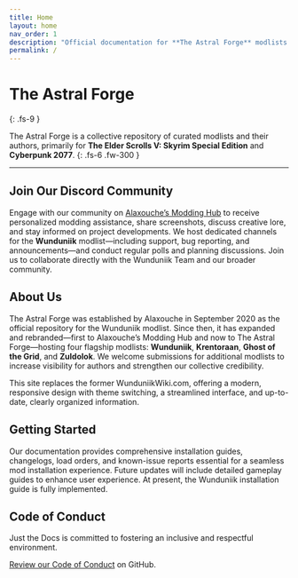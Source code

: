 ```yaml
---
title: Home
layout: home
nav_order: 1
description: "Official documentation for **The Astral Forge** modlists."
permalink: /
---
```


# The Astral Forge
{: .fs-9 }

The Astral Forge is a collective repository of curated modlists and their authors, primarily for **The Elder Scrolls V: Skyrim Special Edition** and **Cyberpunk 2077**.
{: .fs-6 .fw-300 }

---

## Join Our Discord Community

Engage with our community on [Alaxouche’s Modding Hub](https://discord.gg/alaxouche-s-modding-hub-750268919201398805) to receive personalized modding assistance, share screenshots, discuss creative lore, and stay informed on project developments. We host dedicated channels for the **Wunduniik** modlist—including support, bug reporting, and announcements—and conduct regular polls and planning discussions. Join us to collaborate directly with the Wunduniik Team and our broader community.

## About Us

The Astral Forge was established by Alaxouche in September 2020 as the official repository for the Wunduniik modlist. Since then, it has expanded and rebranded—first to Alaxouche’s Modding Hub and now to The Astral Forge—hosting four flagship modlists: **Wunduniik**, **Krentoraan**, **Ghost of the Grid**, and **Zuldolok**. We welcome submissions for additional modlists to increase visibility for authors and strengthen our collective credibility.

This site replaces the former WunduniikWiki.com, offering a modern, responsive design with theme switching, a streamlined interface, and up-to-date, clearly organized information.

## Getting Started

Our documentation provides comprehensive installation guides, changelogs, load orders, and known-issue reports essential for a seamless mod installation experience. Future updates will include detailed gameplay guides to enhance user experience. At present, the Wunduniik installation guide is fully implemented.

## Code of Conduct

Just the Docs is committed to fostering an inclusive and respectful environment.

[Review our Code of Conduct](https://github.com/just-the-docs/just-the-docs/tree/main/CODE_OF_CONDUCT.md) on GitHub.
